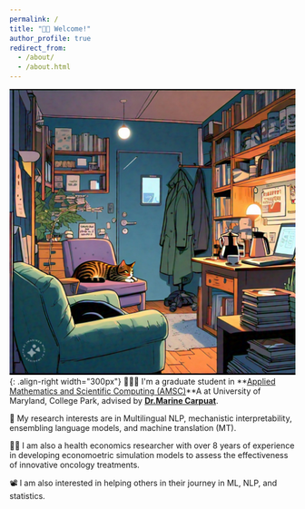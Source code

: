 ```yaml
---
permalink: /
title: "👋🏼 Welcome!"
author_profile: true
redirect_from: 
  - /about/
  - /about.html
---
```


![Illuatration of a momentary lapse of reason](/images/About.jpeg){: .align-right width="300px"}
👨🏻‍💻 I'm a graduate student in **[Applied Mathematics and Scientific Computing (AMSC)](https://amsc.umd.edu/academics/program-concentrations/applied-mathematics.html)**A at University of Maryland, College Park, advised by **[Dr.Marine Carpuat](https://www.cs.umd.edu/~marine/)**.

🔬 My research interests are in Multilingual NLP, mechanistic interpretability, ensembling language models, and machine translation (MT). 

👨‍💻 I am also a health economics researcher with over 8 years of experience in developing economoetric simulation models to assess the effectiveness of innovative oncology treatments.

📽️ I am also interested in helping others in their journey in ML, NLP, and statistics. 